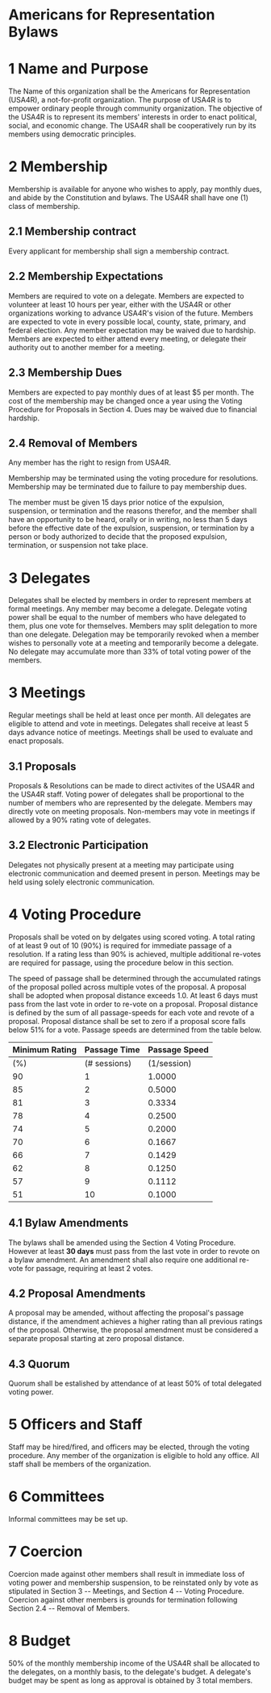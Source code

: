 Americans for Representation Bylaws
==========================================


1 Name and Purpose
=====================

The Name of this organization shall be the Americans for Representation (USA4R), a not-for-profit organization. The purpose of  USA4R is to empower ordinary people through community organization. The objective of the USA4R is to represent its members' interests in order to enact political, social, and economic change. The USA4R shall be cooperatively run by its members using democratic principles. 


2 Membership
================

Membership is available for anyone who wishes to apply, pay monthly dues, and abide by the Constitution and bylaws. 
The USA4R shall have one (1) class of membership.

2.1 Membership contract
----------------
Every applicant for membership shall sign a membership contract. 

2.2 Membership Expectations
----------------------------
Members are required to vote on a delegate. 
Members are expected to volunteer at least 10 hours per year, either with the USA4R or other organizations working to advance USA4R's vision of the future. 
Members are expected to vote in every possible local, county, state, primary, and federal election.
Any member expectation may be waived due to hardship.
Members are expected to either attend every meeting, or delegate their authority out to another member for a meeting.

2.3 Membership Dues
----------------------------
Members are expected to pay monthly dues of at least $5 per month. 
The cost of the membership may be changed once a year using the Voting Procedure for Proposals in Section 4.
Dues may be waived due to financial hardship.

2.4 Removal of Members
----------------------------
Any member has the right to resign from USA4R.

Membership may be terminated using the voting procedure for resolutions. 
Membership may be terminated due to failure to pay membership dues.

The member must be given 15 days prior notice of the expulsion, suspension, or termination and the reasons therefor, and the member shall have an opportunity to be heard, orally or in writing, no less than 5 days before the effective date of the expulsion, suspension, or termination by a person or body authorized to decide that the proposed expulsion, termination, or suspension not take place.

3 Delegates
============
Delegates shall be elected by members in order to represent members at formal meetings.
Any member may become a delegate. 
Delegate voting power shall be equal to the number of members who have delegated to them, plus one vote for themselves. 
Members may split delegation to more than one delegate. 
Delegation may be temporarily revoked when a member wishes to personally vote at a meeting and temporarily become a delegate. 
No delegate may accumulate more than 33% of total voting power of the members. 

3 Meetings
============
Regular meetings shall be held at least once per month.
All delegates are eligible to attend and vote in meetings. 
Delegates shall receive at least 5 days advance notice of meetings. 
Meetings shall be used to evaluate and enact proposals. 

3.1 Proposals
----------------------------
Proposals & Resolutions can be made to direct activites of the USA4R and the USA4R staff. 
Voting power of delegates shall be proportional to the number of members who are represented by the delegate.
Members may directly vote on meeting proposals. 
Non-members may vote in meetings if allowed by a 90% rating vote of delegates.

3.2 Electronic Participation
----------------------------
Delegates not physically present at a meeting may participate using electronic communication and deemed present in person. Meetings may be held using solely electronic communication. 


4 Voting Procedure
======================
Proposals shall be voted on by delgates using scored voting.
A total rating of at least 9 out of 10 (90%) is required for immediate passage of a resolution. 
If a rating less than 90% is achieved, multiple additional re-votes are required for passage, using the procedure below in this section. 

The speed of passage shall be determined through the accumulated ratings of the proposal polled across multiple votes of the proposal. A proposal shall be adopted when proposal distance exceeds 1.0. At least 6 days must pass from the last vote in order to re-vote on a proposal. 
Proposal distance is defined by the sum of all passage-speeds for each vote and revote of a proposal. 
Proposal distance shall be set to zero if a proposal score falls below 51% for a vote. 
Passage speeds are determined from the table below.

| Minimum Rating | Passage Time | Passage Speed |
|----------------|--------------|---------------|
| (%)            | (# sessions) | (1/session)   |
| 90             | 1            | 1.0000        |
| 85             | 2            | 0.5000        |
| 81             | 3            | 0.3334        |
| 78             | 4            | 0.2500        |
| 74             | 5            | 0.2000        |
| 70             | 6            | 0.1667        |
| 66             | 7            | 0.1429        |
| 62             | 8            | 0.1250        |
| 57             | 9            | 0.1112        |
| 51             | 10           | 0.1000        |

4.1 Bylaw Amendments
----------------------------
The bylaws shall be amended using the Section 4 Voting Procedure. However at least **30 days** must pass from the last vote in order to revote on a bylaw amendment. An amendment shall also require one additional re-vote for passage, requiring at least 2 votes.


4.2 Proposal Amendments
------------------------
A proposal may be amended, without affecting the proposal's passage distance, if the amendment achieves a higher rating than all previous ratings of the proposal. Otherwise, the proposal amendment must be considered a separate proposal starting at zero proposal distance. 

4.3 Quorum
----------------------------
Quorum shall be estalished by attendance of at least 50% of total delegated voting power.  


5 Officers and Staff
============
Staff may be hired/fired, and officers may be elected, through the voting procedure. Any member of the organization is eligible to hold any office. 
All staff shall be members of the organization. 

6 Committees
============
Informal committees may be set up.


7 Coercion
==========
Coercion made against other members shall result in immediate loss of voting power and membership suspension, to be reinstated only by vote as stipulated in Section 3 --  Meetings, and Section 4 -- Voting Procedure. Coercion against other members is grounds for termination following Section 2.4 -- Removal of Members.  


8 Budget
=========
50% of the monthly membership income of the USA4R shall be allocated to the delegates, on a monthly basis, to the delegate's budget. A delegate's budget may be spent as long as approval is obtained by 3 total members. 

